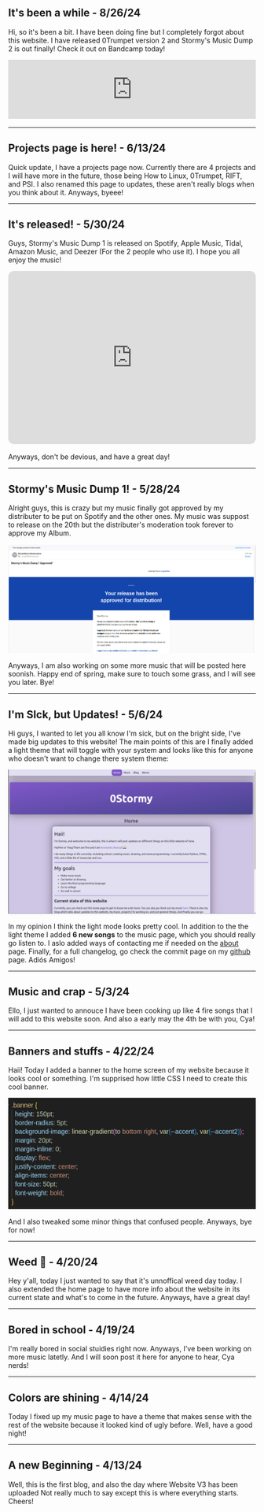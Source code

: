 ## It's been a while - 8/26/24

Hi, so it's been a bit. I have been doing fine but I completely forgot about this website. I have released 0Trumpet version 2 and Stormy's Music Dump 2 is out finally! Check it out on Bandcamp today!

<iframe style="border: 0; width: 100%; height: 120px;" src="https://bandcamp.com/EmbeddedPlayer/album=1272783063/size=large/bgcol=333333/linkcol=9a64ff/tracklist=false/artwork=small/transparent=true/" seamless><a href="https://0stormy.bandcamp.com/album/stormys-music-dump-2">Stormy&#39;s Music Dump 2 by 0Stormy</a></iframe>

<hr>

## Projects page is here! - 6/13/24

Quick update, I have a projects page now. Currently there are 4 projects and I will have more in the future, those being How to Linux, 0Trumpet, RIFT, and PSI. I also renamed this page to updates, these aren't really blogs when you think about it. Anyways, byeee!

<hr>

## It's released! - 5/30/24

Guys, Stormy's Music Dump 1 is released on Spotify, Apple Music, Tidal, Amazon Music, and Deezer (For the 2 people who use it). I hope you all enjoy the music!

<iframe style="border-radius:12px" src="https://open.spotify.com/embed/album/5C4p8nWI1p52RZKpYqf2kk?utm_source=generator" width="100%" height="352" frameBorder="0" allowfullscreen="" allow="autoplay; clipboard-write; encrypted-media; fullscreen; picture-in-picture" loading="lazy"></iframe>

Anyways, don't be devious, and have a great day!

<hr>

## Stormy's Music Dump 1! - 5/28/24
Alright guys, this is crazy but my music finally got approved by my distributer to be put on Spotify and the other ones. My music was suppost to release on the 20th but the distributer's moderation took forever to approve my Album.

<img src="assets/markdown/blog/52824/Approved.png">

Anyways, I am also working on some more music that will be posted here soonish. Happy end of spring, make sure to touch some grass, and I will see you later. Bye!

<hr>

## I'm SIck, but Updates! - 5/6/24
Hi guys, I wanted to let you all know I'm sick, but on the bright side, I've made big updates to this website! The main points of this are I finally added a light theme that will toggle with your system and looks like this for anyone who doesn't want to change there system theme:

<img src="assets/markdown/blog/50624/lightTheme.png">

In my opinion I think the light mode looks pretty cool. In addition to the the light theme I added **6 new songs** to the music page, which you should really go listen to. I aslo added ways of contacting me if needed on the <a href="about.html">about</a> page. Finally, for a full changelog, go check the commit page on my <a href="https://github.com/0hStormy/0hStormy.github.io/commits/main/">github</a> page. Adiós Amigos!

<hr>

## Music and crap - 5/3/24
Ello, I just wanted to annouce I have been cooking up like 4 fire songs that I will add to this website soon. And also a early may the 4th be with you, Cya!

<hr>

## Banners and stuffs - 4/22/24
Haii! Today I added a banner to the home screen of my website because it looks cool or something. I'm supprised how little CSS I need to create this cool banner.

<img src="assets/markdown/blog/42224/averagecss.png">

And I also tweaked some minor things that confused people. Anyways, bye for now!

<hr>

## Weed 🤤 - 4/20/24
Hey y'all, today I just wanted to say that it's unnoffical weed day today. I also extended the home page to have more info about the website in its current state and what's to come in the future. Anyways, have a great day!

<hr>

## Bored in school - 4/19/24
I'm really bored in social stuidies right now. Anyways, I've been working on more music latetly. And I will soon post it here for anyone to hear, Cya nerds!

<hr>

## Colors are shining - 4/14/24
Today I fixed up my music page to have a theme that makes sense with the rest of the website because it looked kind of ugly before. Well, have a good night!

<hr>

## A new Beginning - 4/13/24
Well, this is the first blog, and also the day where Website V3 has been uploaded Not really much to say except this is where everything starts. Cheers!
